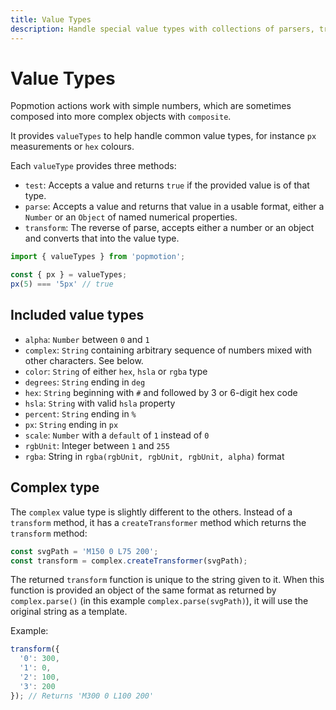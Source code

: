 ```yaml
---
title: Value Types
description: Handle special value types with collections of parsers, transformers and tests.
---
```


# Value Types

Popmotion actions work with simple numbers, which are sometimes composed into more complex objects with `composite`.

It provides `valueTypes` to help handle common value types, for instance `px` measurements or `hex` colours.

Each `valueType` provides three methods:
- `test`: Accepts a value and returns `true` if the provided value is of that type.
- `parse`: Accepts a value and returns that value in a usable format, either a `Number` or an `Object` of named numerical properties.
- `transform`: The reverse of parse, accepts either a number or an object and converts that into the value type.

```javascript
import { valueTypes } from 'popmotion';

const { px } = valueTypes;
px(5) === '5px' // true
```

## Included value types

- `alpha`: `Number` between `0` and `1`
- `complex`: `String` containing arbitrary sequence of numbers mixed with other characters. See below.
- `color`: `String` of either `hex`, `hsla` or `rgba` type
- `degrees`: `String` ending in `deg`
- `hex`: `String` beginning with `#` and followed by 3 or 6-digit hex code
- `hsla`: `String` with valid `hsla` property
- `percent`: `String` ending in `%`
- `px`: `String` ending in `px`
- `scale`: `Number` with a `default` of `1` instead of `0`
- `rgbUnit`: Integer between `1` and `255`
- `rgba`: String in `rgba(rgbUnit, rgbUnit, rgbUnit, alpha)` format

## Complex type

The `complex` value type is slightly different to the others. Instead of a `transform` method, it has a `createTransformer` method which returns the `transform` method:

```javascript
const svgPath = 'M150 0 L75 200';
const transform = complex.createTransformer(svgPath);
```

The returned `transform` function is unique to the string given to it. When this function is provided an object of the same format as returned by `complex.parse()` (in this example `complex.parse(svgPath)`), it will use the original string as a template.

Example: 

```javascript
transform({
  '0': 300,
  '1': 0,
  '2': 100,
  '3': 200
}); // Returns 'M300 0 L100 200'
```

